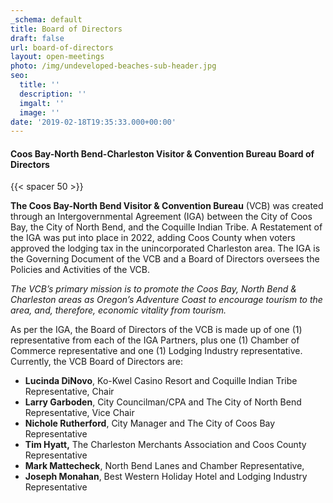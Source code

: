 ```yaml
---
_schema: default
title: Board of Directors
draft: false
url: board-of-directors
layout: open-meetings
photo: /img/undeveloped-beaches-sub-header.jpg
seo:
  title: ''
  description: ''
  imgalt: ''
  image: ''
date: '2019-02-18T19:35:33.000+00:00'
---
```

#### Coos Bay-North Bend-Charleston Visitor & Convention Bureau Board of Directors

{{< spacer 50 >}}

**The Coos Bay-North Bend Visitor & Convention Bureau** (VCB) was created through an Intergovernmental Agreement (IGA) between the City of Coos Bay, the City of North Bend, and the Coquille Indian Tribe. A Restatement of the IGA was put into place in 2022, adding Coos County when voters approved the lodging tax in the unincorporated Charleston area. The IGA is the Governing Document of the VCB and a Board of Directors oversees the Policies and Activities of the VCB.

*The VCB’s primary mission is to promote the Coos Bay, North Bend & Charleston areas as Oregon’s Adventure Coast to encourage tourism to the area, and, therefore, economic vitality from tourism.*

As per the IGA, the Board of Directors of the VCB is made up of one (1) representative from each of the IGA Partners, plus one (1) Chamber of Commerce representative and one (1) Lodging Industry representative. Currently, the VCB Board of Directors are:

* **Lucinda DiNovo**, Ko-Kwel Casino Resort and Coquille Indian Tribe Representative, Chair
* **Larry Garboden**, City Councilman/CPA and The City of North Bend Representative, Vice Chair
* **Nichole Rutherford**, City Manager and The City of Coos Bay Representative
* **Tim Hyatt,** The Charleston Merchants Association and Coos County Representative
* **Mark Mattecheck**, North Bend Lanes and Chamber Representative,
* **Joseph Monahan**, Best Western Holiday Hotel and Lodging Industry Representative